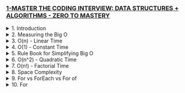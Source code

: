 ### [1-MASTER THE CODING INTERVIEW: DATA STRUCTURES + ALGORITHMS - ZERO TO MASTERY](/courses/ds/1.md)

<details>
  <summary>1. Introduction </summary>

# Introduction

<img width="1089" alt="image" src="https://github.com/omeatai/My-Tutorials/assets/32337103/7f5ca60c-29c8-4305-8efe-856328fe0b11">
<img width="1266" alt="image" src="https://github.com/omeatai/My-Tutorials/assets/32337103/c1a27b98-e0a5-465c-8315-67904460777c">

# #END </details>

<details>
  <summary>2. Measuring the Big O </summary>

# Measuring the Big O

<img width="1266" alt="image" src="https://github.com/omeatai/My-Tutorials/assets/32337103/dda2dee4-a8bd-4936-80b2-03c460f2205b">  

# Example 1:

```js
const nemo = ['nemo'];

function findNemo(array) {
  for (let i = 0; i < array.length; i++) {
    if (array[i] === 'nemo') {
      console.log('Found NEMO!');
    }
  }
}

findNemo(nemo);
```

<img width="1266" alt="image" src="https://github.com/omeatai/My-Tutorials/assets/32337103/2c40ecbb-8a35-492a-a9ea-b83f2c691341">

# Example 2: Big O and Scalabnility

```js
const nemo = ['nemo'];

function findNemo(array) {
  for (let i = 0; i < array.length; i++) {
    if (array[i] === 'nemo') {
      console.log('Found NEMO!');
    }
  }
}

function findNemo2(array) {
  let t0 = performance.now();
  for (let i = 0; i < array.length; i++) {
    if (array[i] === 'nemo') {
      console.log('Found NEMO!');
    }
  }
  let t1 = performance.now();
  console.log('Call to find Nemo took ' + (t1 - t0) + ' milliseconds');
}

findNemo2(nemo); 
```

<img width="1266" alt="image" src="https://github.com/omeatai/My-Tutorials/assets/32337103/3cc3cc12-9d4a-4dd1-bb4d-d0edea9e631a">

# Example 3:

```js
const nemo = ['nemo'];

const large = new Array(1000).fill('nemo');

function findNemo(array) {
  for (let i = 0; i < array.length; i++) {
    if (array[i] === 'nemo') {
      console.log('Found NEMO!');
    }
  }
}

function findNemo2(array) {
  let t0 = performance.now();
  for (let i = 0; i < array.length; i++) {
    if (array[i] === 'nemo') {
      console.log('Found NEMO!');
    }
  }
  let t1 = performance.now();
  console.log('Call to find Nemo took ' + (t1 - t0) + ' milliseconds');
}

findNemo2(large); 
```

<img width="1266" alt="image" src="https://github.com/omeatai/My-Tutorials/assets/32337103/7530a16e-44f7-4ded-8671-734a2cedd0c6">

# #END </details>

<details>
  <summary>3. O(n) - Linear Time </summary>

# O(n) - Linear Time

# Example 1:

```js
const nemo = ['nemo'];

const large = new Array(5).fill('nemo');

function findNemo(array) {
  let count = 0;
  for (let i = 0; i < array.length; i++) {
    if (array[i] === 'nemo') {
      console.log('Found NEMO!');
    }
    count += 1;
  }
  console.log(`O(${count})`)
}

findNemo(large); // O(n) ----> Linear Time
```

<img width="1266" alt="image" src="https://github.com/omeatai/My-Tutorials/assets/32337103/4d49bd0d-69f6-4dc6-acb7-8eb1e194448b">

# Example 2:

```js
// What is the Big O of the below function? (Hint, you may want to go line by line)
function funChallenge(input) {
  let a = 10; // O(1)
  a = 50 + 3; // O(1)

  for (let i = 0; i < input.length; i++) { // O(n)
    anotherFunction(); // O(n)
    let stranger = true; // O(n)
    a++; // O(n)
  }
  return a; // O(1)
}

function anotherFunction() {
  return 60 + 5;
}

console.log(funChallenge([1, 2, 3, 4, 5])) // O(3 + 4n) ---> O(n)
```

<img width="1316" alt="image" src="https://github.com/omeatai/My-Tutorials/assets/32337103/f1e8e60b-548f-4d0d-aac2-1ec992d5a533">

# Example 3:

```js
// What is the Big O of the below function? (Hint, you may want to go line by line)
function anotherFunChallenge(input) {
  let a = 5; // O(1)
  let b = 10; // O(1)
  let c = 50; // O(1)
  for (let i = 0; i < input; i++) { // O(n)
    let x = i + 1; // O(n)
    let y = i + 2; // O(n)
    let z = i + 3; // O(n)
  }
  for (let j = 0; j < input; j++) { // O(n)
    let p = j * 2; // O(n)
    let q = j * 2; // O(n)
  }
  let whoAmI = "I don't know"; // O(1)
}

anotherFunChallenge([1, 2, 3, 4, 5]) // O(4 + 7n) ----> O(n)
```

# #END </details>

<details>
  <summary>4. O(1) - Constant Time </summary>

# O(1) - Constant Time

# Example 1:

```js
const boxes = [0, 1, 2, 3, 4, 5];

function logFirstTwoBoxes(boxes) {
  console.log(boxes[0]); // 0(1)
  console.log(boxes[1]); // 0(1)
}

logFirstTwoBoxes(boxes)  // O(1) ----> Constant Time
```

<img width="1316" alt="image" src="https://github.com/omeatai/My-Tutorials/assets/32337103/0b9d7f2d-d4d4-4934-8b75-40943d0951ac">

# #END </details>

<details>
  <summary>5. Rule Book for Simplifying Big O </summary>

# Rule Book for Simplifying Big O 

- Rule 1: Worst Case - Big O always looks for the worse case scenerio.
- Rule 2: Remove Constants - Always drop the contants
- Rule 3: Different terms for inputs - Always keep loops for different Arrays as different O notations eg. O(n + a)
- Rule 4: Drop Non Dominants - Dominants are notations with higher occurence compared to its Big O counterpart.

<img width="1313" alt="image" src="https://github.com/omeatai/My-Tutorials/assets/32337103/5d405b0e-80c7-4a0c-9581-3532258ed2a0">

# Cheat Sheet

<img width="1313" alt="image" src="https://github.com/omeatai/My-Tutorials/assets/32337103/310fc765-7f75-4f91-98a0-f4e1bab31bdf">
<img width="1313" alt="image" src="https://github.com/omeatai/My-Tutorials/assets/32337103/0925db37-c7e0-4553-a255-dc9bfe591871">

# #END </details>

<details>
  <summary>6. O(n^2) - Quadratic Time </summary>

# O(n^2) - Quadratic Time

# Example 1:

```js
//Log all pairs of array

const boxes = ['a', 'b', 'c', 'd', 'e'];
function logAllPairsOfArray(array) {
  for (let i = 0; i < array.length; i++) {
    for (let j = 0; j < array.length; j++) {
      console.log(array[i], array[j])
    }
  }
}

logAllPairsOfArray(boxes) // O(n * n) ----> O(n^2)
```

<img width="1313" alt="image" src="https://github.com/omeatai/My-Tutorials/assets/32337103/dd0d468a-62ca-4186-a9fd-de9392d2414b">

# Example 2:

```js
function printAllNumbersThenAllPairSums(numbers) {

  console.log('these are the numbers:'); // O(1)
  numbers.forEach(function(number) { // O(n)
    console.log(number);
  });

  console.log('and these are their sums:'); // O(1)
  numbers.forEach(function(firstNumber) { // O(n^2)
    numbers.forEach(function(secondNumber) {
      console.log(firstNumber + secondNumber);
    });
  });
}

printAllNumbersThenAllPairSums([1, 2, 3, 4, 5]) // O(n^2 + n + 2) ---> O(n^2)
```

<img width="1313" alt="image" src="https://github.com/omeatai/My-Tutorials/assets/32337103/e2cee019-165c-46f9-ae59-c7b88f458b7a">

# #END </details>

<details>
  <summary>7. O(n!) - Factorial Time </summary>

# O(n!) - Factorial Time

```java
void nFacRuntimeFunc(int n) {
  for(int i=0; i<n; i++) {
    nFacRuntimeFunc(n-1);
  }
}
```

<img width="1313" alt="image" src="https://github.com/omeatai/My-Tutorials/assets/32337103/84e47905-2477-450c-9d88-6ad0d06f12fc">

# #END </details>

<details>
  <summary>8. Space Complexity </summary>

# Space Complexity

# 3 Bigs in Coding

- Readable
- Memory (Space Complexity)
- Speed (Time Complexity)

# Heap vs Stack

- Heap: Where we store variables that we assign values to.
- Stack: Where we keep track of our function calls.

# What causes Space complexity?

- Variables
- Data Structures
- Function Call
- Allocations

# Example 1:

```js
function boooo(n) {
  for (let i = 0; i < n; i++) {
    console.log('booooo');
  }
}
//Time complexity - O(n)
//Space complexity - O(1)

function arrayOfHiNTimes(n) {
  var hiArray = [];
  for (let i = 0; i < n; i++) {
    hiArray[i] = 'hi';
  }
  return hiArray;
}
// Time complexity O(n)
// Space complexity O(n)

console.log(arrayOfHiNTimes(6))
```

<img width="1313" alt="image" src="https://github.com/omeatai/My-Tutorials/assets/32337103/c74130a4-33f0-4700-a948-6da3d96466ad">

# #END </details>

<details>
  <summary>9. For vs ForEach vs For of </summary>

# For vs ForEach vs For of

```js
const nemo = ['nemo'];

const large = new Array(5).fill('nemo');

function findNemo(array) {
  for (let i = 0; i < array.length; i++) {
    if (array[i] === 'nemo') {
      console.log('1-Found NEMO!');
    }
  }
}

const findNemo2 = array => {
  array.forEach(fish => {
    if (fish === 'nemo') {
      console.log('2-Found NEMO!');
    }
  })
}

const findNemo3 = array => {
  for (let fish of array) {
    if (fish === 'nemo') {
      console.log('3-Found NEMO!');
    }
  }
}

findNemo(large); // O(n) ----> Linear Time
findNemo2(large);
findNemo3(large);
```

<img width="1313" alt="image" src="https://github.com/omeatai/My-Tutorials/assets/32337103/897a7adf-ba37-4384-836a-5223e28ef149">

# #END </details>

<details>
  <summary>10. For </summary>

# For

```js

```

```js

```

```js

```

```js

```

```js

```

```js

```

```js

```

```js

```

```js

```

```js

```

```js

```

```js

```

# #END </details>
